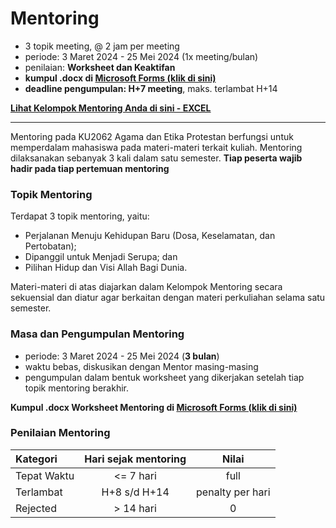 
# Mentoring

- 3 topik meeting, @ 2 jam per meeting
- periode: 3 Maret 2024 - 25 Mei 2024 (1x meeting/bulan)
- penilaian: **Worksheet dan Keaktifan**
- **kumpul .docx di [Microsoft Forms (klik di sini)](https://forms.office.com/r/gMtpCDpvbj)**
- **deadline pengumpulan: H+7 meeting**, maks. terlambat H+14

**[Lihat Kelompok Mentoring Anda di sini - EXCEL](https://itbdsti.sharepoint.com/:x:/s/KU2062AgamadanEtikaProtestan-220232024/ERpmjYUJDH5HsJO30rCUPVIBKGi9Uu-WAaTJkgLbav8zvw?e=ggSC7L)**

* * *

Mentoring pada KU2062 Agama dan Etika Protestan berfungsi untuk memperdalam mahasiswa pada materi-materi terkait kuliah. Mentoring dilaksanakan sebanyak 3 kali dalam satu semester. **Tiap peserta wajib hadir pada tiap pertemuan mentoring**

### Topik Mentoring

Terdapat 3 topik mentoring, yaitu:
- Perjalanan Menuju Kehidupan Baru (Dosa, Keselamatan, dan Pertobatan); 
- Dipanggil untuk Menjadi Serupa; dan 
- Pilihan Hidup dan Visi Allah Bagi Dunia. 

Materi-materi di atas diajarkan dalam Kelompok Mentoring secara sekuensial dan diatur agar berkaitan dengan materi perkuliahan selama satu semester.

### Masa dan Pengumpulan Mentoring

- periode: 3 Maret 2024 - 25 Mei 2024 (**3 bulan**)
- waktu bebas, diskusikan dengan Mentor masing-masing
- pengumpulan dalam bentuk worksheet yang dikerjakan setelah tiap topik mentoring berakhir.

**Kumpul .docx Worksheet Mentoring di [Microsoft Forms (klik di sini)](https://forms.office.com/r/gMtpCDpvbj)**

### Penilaian Mentoring

| Kategori | Hari sejak mentoring | Nilai |
|:----------------|:-----:|:-----:|
| Tepat Waktu | <= 7 hari | full |
| Terlambat | H+8 s/d H+14 | penalty per hari |
| Rejected | > 14 hari | 0 |